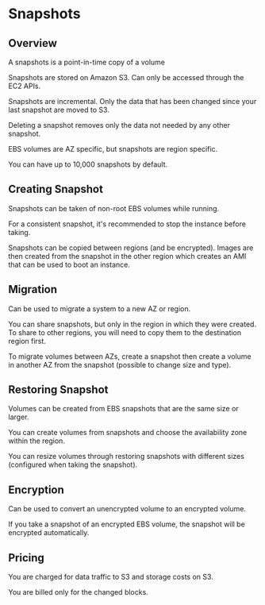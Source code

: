 # Snapshots

## Overview

A snapshots is a point-in-time copy of a volume

Snapshots are stored on Amazon S3. Can only be accessed through the EC2 APIs.

Snapshots are incremental. Only the data that has been changed since your last snapshot are moved to S3. 

Deleting a snapshot removes only the data not needed by any other snapshot.

EBS volumes are AZ specific, but snapshots are region specific.

You can have up to 10,000 snapshots by default.


## Creating Snapshot

Snapshots can be taken of non-root EBS volumes while running.

For a consistent snapshot, it's recommended to stop the instance before taking.

Snapshots can be copied between regions (and be encrypted). Images are then created from the snapshot in the other region which creates an AMI that can be used to boot an instance.


## Migration

Can be used to migrate a system to a new AZ or region.

You can share snapshots, but only in the region in which they were created. To share to other regions, you will need to copy them to the destination region first.

To migrate volumes between AZs, create a snapshot then create a volume in another AZ from the snapshot (possible to change size and type).


## Restoring Snapshot

Volumes can be created from EBS snapshots that are the same size or larger.

You can create volumes from snapshots and choose the availability zone within the region.

You can resize volumes through restoring snapshots with different sizes (configured when taking the snapshot).


## Encryption

Can be used to convert an unencrypted volume to an encrypted volume.

If you take a snapshot of an encrypted EBS volume, the snapshot will be encrypted automatically.


## Pricing

You are charged for data traffic to S3 and storage costs on S3.

You are billed only for the changed blocks.
